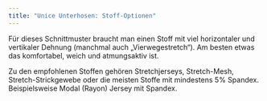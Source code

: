 ```yaml
---
title: "Unice Unterhosen: Stoff-Optionen"
---
```


Für dieses Schnittmuster braucht man einen Stoff mit viel horizontaler und vertikaler Dehnung (manchmal auch „Vierwegestretch“). Am besten etwas das komfortabel, weich und atmungsaktiv ist.

Zu den empfohlenen Stoffen gehören Stretchjerseys, Stretch-Mesh, Stretch-Strickgewebe oder die meisten Stoffe mit mindestens 5% Spandex. Beispielsweise Modal (Rayon) Jersey mit Spandex.
